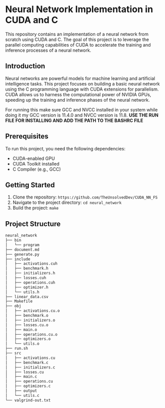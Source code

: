 # Neural Network Implementation in CUDA and C

This repository contains an implementation of a neural network from scratch using CUDA and C. The goal of this project is to leverage the parallel computing capabilities of CUDA to accelerate the training and inference processes of a neural network.

## Introduction
Neural networks are powerful models for machine learning and artificial intelligence tasks. This project focuses on building a basic neural network using the C programming language with CUDA extensions for parallelism. CUDA allows us to harness the computational power of NVIDIA GPUs, speeding up the training and inference phases of the neural network.

For running this make sure GCC and NVCC installed in your system while doing it my GCC version is 11.4.0 and NVCC version is 11.8. **USE THE RUN FILE FOR INSTALLING AND ADD THE PATH TO THE BASHRC FILE**

## Prerequisites
To run this project, you need the following dependencies:
- CUDA-enabled GPU
- CUDA Toolkit installed
- C Compiler (e.g., GCC)

## Getting Started
1. Clone the repository: `https://github.com/TheUnsolvedDev/CUDA_NN_FS`
2. Navigate to the project directory: `cd neural_network`
3. Build the project: `make`

## Project Structure
```bash
neural_network
├── bin
│   └── program
├── document.md
├── generate.py
├── include
│   ├── activations.cuh
│   ├── benchmark.h
│   ├── initializers.h
│   ├── losses.cuh
│   ├── operations.cuh
│   ├── optimizer.h
│   └── utils.h
├── linear_data.csv
├── Makefile
├── obj
│   ├── activations.cu.o
│   ├── benchmark.o
│   ├── initializers.o
│   ├── losses.cu.o
│   ├── main.o
│   ├── operations.cu.o
│   ├── optimizers.o
│   └── utils.o
├── run.sh
├── src
│   ├── activations.cu
│   ├── benchmark.c
│   ├── initializers.c
│   ├── losses.cu
│   ├── main.c
│   ├── operations.cu
│   ├── optimizers.c
│   ├── output
│   └── utils.c
└── valgrind-out.txt

```
